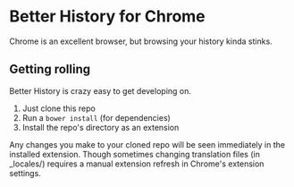 Better History for Chrome
=================

Chrome is an excellent browser, but browsing your history kinda stinks.

Getting rolling
----------------

Better History is crazy easy to get developing on.

1. Just clone this repo
2. Run a `bower install` (for dependencies)
3. Install the repo's directory as an extension

Any changes you make to your cloned repo will be seen immediately in the installed extension. Though sometimes changing translation files (in _locales/) requires a manual extension refresh in Chrome's extension settings.
